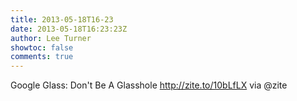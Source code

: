 ```yaml
---
title: 2013-05-18T16-23
date: 2013-05-18T16:23:23Z
author: Lee Turner
showtoc: false
comments: true
---
```


Google Glass: Don't Be A Glasshole http://zite.to/10bLfLX via @zite

